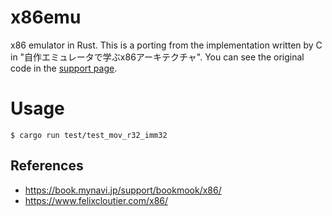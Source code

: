 # x86emu
x86 emulator in Rust. This is a porting from the implementation written by C in "自作エミュレータで学ぶx86アーキテクチャ". You can see the original code in the [support page](https://book.mynavi.jp/support/bookmook/x86/).

# Usage
```
$ cargo run test/test_mov_r32_imm32
```

## References
- https://book.mynavi.jp/support/bookmook/x86/
- https://www.felixcloutier.com/x86/

